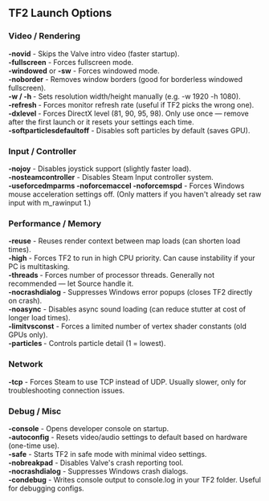 ## TF2 Launch Options

### Video / Rendering

**-novid** - Skips the Valve intro video (faster startup).<br>
**-fullscreen** - Forces fullscreen mode.<br>
**-windowed** or **-sw** - Forces windowed mode.<br>
**-noborder** - Removes window borders (good for borderless windowed fullscreen).<br>
**-w <width> / -h <height>** - Sets resolution width/height manually (e.g. -w 1920 -h 1080).<br>
**-refresh <hz>** - Forces monitor refresh rate (useful if TF2 picks the wrong one).<br>
**-dxlevel <version>** - Forces DirectX level (81, 90, 95, 98). Only use once — remove after the first launch or it resets your settings each time.<br>
**-softparticlesdefaultoff** - Disables soft particles by default (saves GPU).

### Input / Controller

**-nojoy** - Disables joystick support (slightly faster load).<br>
**-nosteamcontroller** - Disables Steam Input controller system.<br>
**-useforcedmparms -noforcemaccel -noforcemspd** - Forces Windows mouse acceleration settings off. (Only matters if you haven't already set raw input with m_rawinput 1.)

### Performance / Memory

**-reuse** - Reuses render context between map loads (can shorten load times).<br>
**-high** - Forces TF2 to run in high CPU priority. Can cause instability if your PC is multitasking.<br>
**-threads <num>** - Forces number of processor threads. Generally not recommended — let Source handle it.<br>
**-nocrashdialog** - Suppresses Windows error popups (closes TF2 directly on crash).<br>
**-noasync** - Disables async sound loading (can reduce stutter at cost of longer load times).<br>
**-limitvsconst** - Forces a limited number of vertex shader constants (old GPUs only).<br>
**-particles <num>** - Controls particle detail (1 = lowest).

### Network

**-tcp** - Forces Steam to use TCP instead of UDP. Usually slower, only for troubleshooting connection issues.

### Debug / Misc

**-console** - Opens developer console on startup.<br>
**-autoconfig** - Resets video/audio settings to default based on hardware (one-time use).<br>
**-safe** - Starts TF2 in safe mode with minimal video settings.<br>
**-nobreakpad** - Disables Valve's crash reporting tool.<br>
**-nocrashdialog** - Suppresses Windows crash dialogs.<br>
**-condebug** - Writes console output to console.log in your TF2 folder. Useful for debugging configs.
